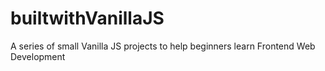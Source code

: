 # builtwithVanillaJS
A series of small Vanilla JS projects to help beginners learn Frontend Web Development
